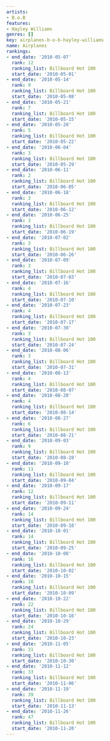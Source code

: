 ```yaml
---
artists:
- B.o.B
features:
- Hayley Williams
genres: []
key: airplanes-b-o-b-hayley-williams
name: Airplanes
rankings:
- end_date: '2010-05-07'
  rank: 12
  ranking_list: Billboard Hot 100
  start_date: '2010-05-01'
- end_date: '2010-05-14'
  rank: 9
  ranking_list: Billboard Hot 100
  start_date: '2010-05-08'
- end_date: '2010-05-21'
  rank: 7
  ranking_list: Billboard Hot 100
  start_date: '2010-05-15'
- end_date: '2010-05-28'
  rank: 5
  ranking_list: Billboard Hot 100
  start_date: '2010-05-22'
- end_date: '2010-06-04'
  rank: 3
  ranking_list: Billboard Hot 100
  start_date: '2010-05-29'
- end_date: '2010-06-11'
  rank: 2
  ranking_list: Billboard Hot 100
  start_date: '2010-06-05'
- end_date: '2010-06-18'
  rank: 3
  ranking_list: Billboard Hot 100
  start_date: '2010-06-12'
- end_date: '2010-06-25'
  rank: 3
  ranking_list: Billboard Hot 100
  start_date: '2010-06-19'
- end_date: '2010-07-02'
  rank: 3
  ranking_list: Billboard Hot 100
  start_date: '2010-06-26'
- end_date: '2010-07-09'
  rank: 3
  ranking_list: Billboard Hot 100
  start_date: '2010-07-03'
- end_date: '2010-07-16'
  rank: 4
  ranking_list: Billboard Hot 100
  start_date: '2010-07-10'
- end_date: '2010-07-23'
  rank: 4
  ranking_list: Billboard Hot 100
  start_date: '2010-07-17'
- end_date: '2010-07-30'
  rank: 3
  ranking_list: Billboard Hot 100
  start_date: '2010-07-24'
- end_date: '2010-08-06'
  rank: 3
  ranking_list: Billboard Hot 100
  start_date: '2010-07-31'
- end_date: '2010-08-13'
  rank: 4
  ranking_list: Billboard Hot 100
  start_date: '2010-08-07'
- end_date: '2010-08-20'
  rank: 4
  ranking_list: Billboard Hot 100
  start_date: '2010-08-14'
- end_date: '2010-08-27'
  rank: 6
  ranking_list: Billboard Hot 100
  start_date: '2010-08-21'
- end_date: '2010-09-03'
  rank: 9
  ranking_list: Billboard Hot 100
  start_date: '2010-08-28'
- end_date: '2010-09-10'
  rank: 11
  ranking_list: Billboard Hot 100
  start_date: '2010-09-04'
- end_date: '2010-09-17'
  rank: 12
  ranking_list: Billboard Hot 100
  start_date: '2010-09-11'
- end_date: '2010-09-24'
  rank: 14
  ranking_list: Billboard Hot 100
  start_date: '2010-09-18'
- end_date: '2010-10-01'
  rank: 14
  ranking_list: Billboard Hot 100
  start_date: '2010-09-25'
- end_date: '2010-10-08'
  rank: 16
  ranking_list: Billboard Hot 100
  start_date: '2010-10-02'
- end_date: '2010-10-15'
  rank: 18
  ranking_list: Billboard Hot 100
  start_date: '2010-10-09'
- end_date: '2010-10-22'
  rank: 22
  ranking_list: Billboard Hot 100
  start_date: '2010-10-16'
- end_date: '2010-10-29'
  rank: 24
  ranking_list: Billboard Hot 100
  start_date: '2010-10-23'
- end_date: '2010-11-05'
  rank: 31
  ranking_list: Billboard Hot 100
  start_date: '2010-10-30'
- end_date: '2010-11-12'
  rank: 33
  ranking_list: Billboard Hot 100
  start_date: '2010-11-06'
- end_date: '2010-11-19'
  rank: 39
  ranking_list: Billboard Hot 100
  start_date: '2010-11-13'
- end_date: '2010-11-26'
  rank: 47
  ranking_list: Billboard Hot 100
  start_date: '2010-11-20'
---
```


